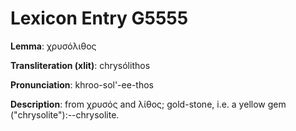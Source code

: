 # Lexicon Entry G5555

**Lemma**: χρυσόλιθος

**Transliteration (xlit)**: chrysólithos

**Pronunciation**: khroo-sol'-ee-thos

**Description**:
from χρυσός and λίθος; gold-stone, i.e. a yellow gem ("chrysolite"):--chrysolite.
